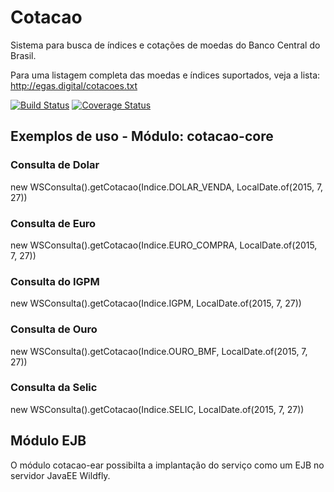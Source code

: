 # Cotacao
Sistema para busca de índices e cotações de moedas do Banco Central do Brasil.

Para uma listagem completa das moedas e índices suportados, veja a lista: http://egas.digital/cotacoes.txt

[![Build Status](https://api.travis-ci.org/wmixvideo/cotacao.png)](http://travis-ci.org/#!/wmixvideo/cotacao)
[![Coverage Status](https://coveralls.io/repos/wmixvideo/cotacao/badge.svg?branch=master&service=github)](https://coveralls.io/github/wmixvideo/cotacao?branch=master)

## Exemplos de uso - Módulo: cotacao-core

### Consulta de Dolar
new WSConsulta().getCotacao(Indice.DOLAR_VENDA, LocalDate.of(2015, 7, 27))

### Consulta de Euro
new WSConsulta().getCotacao(Indice.EURO_COMPRA, LocalDate.of(2015, 7, 27))

### Consulta do IGPM
new WSConsulta().getCotacao(Indice.IGPM, LocalDate.of(2015, 7, 27))

### Consulta de Ouro
new WSConsulta().getCotacao(Indice.OURO_BMF, LocalDate.of(2015, 7, 27))

### Consulta da Selic
new WSConsulta().getCotacao(Indice.SELIC, LocalDate.of(2015, 7, 27))

## Módulo EJB

O módulo cotacao-ear possibilta a implantação do serviço como um EJB no servidor JavaEE Wildfly.

